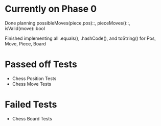 # Currently on Phase 0

Done planning possibleMoves(piece,pos)::<moves>, pieceMoves()::<moves>, isValid(move)::bool

Finished implementing all .equals(), .hashCode(), and toString() for Pos, Move, Piece, Board

# Passed off Tests
- Chess Position Tests
- Chess Move Tests

# Failed Tests
- Chess Board Tests
